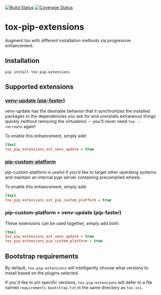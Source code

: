 [![Build Status](https://travis-ci.org/asottile/tox-pip-extensions.svg?branch=master)](https://travis-ci.org/asottile/tox-pip-extensions)
[![Coverage Status](https://coveralls.io/repos/github/asottile/tox-pip-extensions/badge.svg?branch=master)](https://coveralls.io/github/asottile/tox-pip-extensions?branch=master)

tox-pip-extensions
==================

Augment tox with different installation methods via progressive enhancement.

## Installation

`pip install tox-pip-extensions`

## Supported extensions

### [venv-update (pip-faster)](https://github.com/Yelp/venv-update)

venv-update has the desirable behavior that it synchronizes the installed
packages to the dependencies you ask for and uninstalls extraneous things
quickly (without removing the virtualenv) -- you'll never need
`tox --recreate` again!

To enable this enhancement, simply add:

```ini
[tox]
tox_pip_extensions_ext_venv_update = true
```

### [pip-custom-platform](https://github.com/asottile/pip-custom-platform)

pip-custom-platform is useful if you'd like to target other operating systems
and maintain an internal pypi server containing precompiled wheels.

To enable this enhancement, simply add:

```ini
[tox]
tox_pip_extensions_ext_pip_custom_platform = true
```

### pip-custom-platform + venv-update (pip-faster)

These extensions can be used together, simply add both:

```ini
[tox]
tox_pip_extensions_ext_venv_update = true
tox_pip_extensions_pip_custom_platform = true
```

## Bootstrap requirements

By default, `tox-pip-extensions` will intelligently choose what versions to
install based on the plugins selected.

If you'd like to pin specific versions, `tox-pip-extensions` will defer to a
file named `requirements-bootstrap.txt` in the same directory as `tox.ini`.
